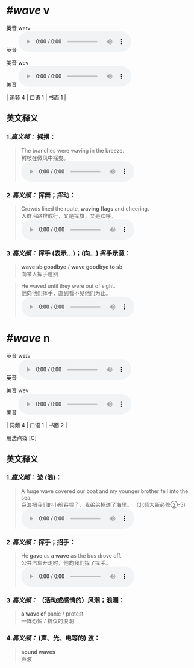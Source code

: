 # ***\#wave*** v
英音 weɪv  
英音
<audio src="./media/wave-B.aac" controls="controls"></audio>

美音 wev  
美音
<audio src="./media/wave.aac" controls="controls"></audio>



| 词频 4 | 口语 1 | 书面 1 |  

英文释义
---
### 1.*高义频：* **摇摆：**  

 > The branches were waving in the breeze.  
 > 树枝在微风中摇曳。    
<audio src="./media/3-wave.aac" controls="controls"></audio>

### 2.*高义频：* **挥舞；挥动：**  

 > Crowds lined the route, **waving flags** and cheering.  
 > 人群沿路排成行，又是挥旗，又是欢呼。    
<audio src="./media/4-wave.aac" controls="controls"></audio>

### 3.*高义频：* **挥手 (表示...)；(向...) 挥手示意：**  

 > **wave sb goodbye** / **wave goodbye to sb**  
 > 向某人挥手道别    

 > He waved until they were out of sight.  
 > 他向他们挥手，直到看不见他们为止。    
<audio src="./media/5-wave.aac" controls="controls"></audio>


# ***\#wave*** n
英音 weɪv  
英音
<audio src="./media/wave-B.aac" controls="controls"></audio>

美音 wev  
美音
<audio src="./media/wave.aac" controls="controls"></audio>



| 词频 4 | 口语 1 | 书面 2 |  

用法点拨  [C]

英文释义
---
### 1.*高义频：* **波 (浪)：**  

 > A huge wave covered our boat and my younger brother fell into the sea.  
 > 巨浪把我们的小船吞噬了，我弟弟掉进了海里。  （北师大新必修②-5）  
<audio src="./media/A huge wave covered our boat and my younger brother fell into the sea2_AAC.aac" controls="controls"></audio>

### 2.*高义频：* **挥手；招手：**  

 > He **gave** us **a wave** as the bus drove off.  
 > 公共汽车开走时，他向我们挥了挥手。    
<audio src="./media/2-wave.aac" controls="controls"></audio>

### 3.*高义频：* **（活动或感情的）风潮；浪潮：**  

 > **a wave of** panic / protest  
 > 一阵恐慌 / 抗议的浪潮    

### 4.*高义频：* **(声、光、电等的) 波：**  

 > **sound waves**  
 > 声波    


